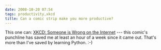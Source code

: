 ```yaml
---
date: 2008-10-20 07:54
tags: productivity,xkcd
title: Can a comic strip make you more productive?
---
```


This one can: [XKCD: Someone is Wrong on the Internet](http://xkcd.com/386/)
\--- this comic's punchline has saved me at least an hour of a week since it
came out. That's more than I've saved by learning Python. :-)

